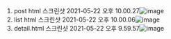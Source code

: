 1. post html
스크린샷 2021-05-22 오후 10.00.27![image](https://user-images.githubusercontent.com/68579333/119227517-361fea00-bb49-11eb-8b5e-a5e15afbb6f9.png)
2. list html
스크린샷 2021-05-22 오후 10.00.06![image](https://user-images.githubusercontent.com/68579333/119227542-623b6b00-bb49-11eb-9ce4-c67229099e04.png)
3. detail.html
스크린샷 2021-05-22 오후 9.59.57![image](https://user-images.githubusercontent.com/68579333/119227548-67001f00-bb49-11eb-8c5f-7e42c5c55518.png)


